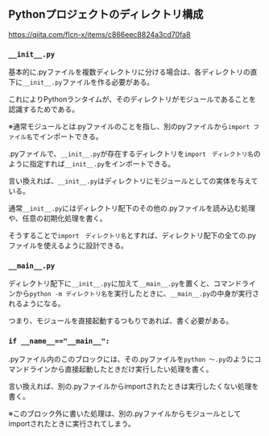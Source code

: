 ## Pythonプロジェクトのディレクトリ構成
https://qiita.com/flcn-x/items/c866eec8824a3cd70fa8

### `__init__.py`
基本的に.pyファイルを複数ディレクトリに分ける場合は、各ディレクトリの直下に`__init__.py`ファイルを作る必要がある。

これによりPythonランタイムが、そのディレクトリがモジュールであることを認識するためである。

※通常モジュールとは.pyファイルのことを指し、別のpyファイルから`import ファイル名`でインポートできる。

.pyファイルで、`__init__.py`が存在するディレクトリを`import　ディレクトリ名`のように指定すれば`__init__.py`をインポートできる。

言い換えれば、`__init__.py`はディレクトリにモジュールとしての実体を与えている。

通常`__init__.py`にはディレクトリ配下のその他の.pyファイルを読み込む処理や、任意の初期化処理を書く。

そうすることで`import　ディレクトリ名`とすれば、ディレクトリ配下の全ての.pyファイルを使えるように設計できる。

### `__main__.py`
ディレクトリ配下に`__init__.py`に加えて`__main__.py`を置くと、コマンドラインから`python -m ディレクトリ名`を実行したときに、`__main__.py`の中身が実行されるようになる。

つまり、モジュールを直接起動するつもりであれば、書く必要がある。

### `if __name__=="__main__":`
.pyファイル内のこのブロックには、その.pyファイルを`python 〜.py`のようにコマンドラインから直接起動したときだけ実行したい処理を書く。

言い換えれば、別の.pyファイルからimportされたときは実行したくない処理を書く。

※このブロック外に書いた処理は、別の.pyファイルからモジュールとしてimportされたときに実行されてしまう。
